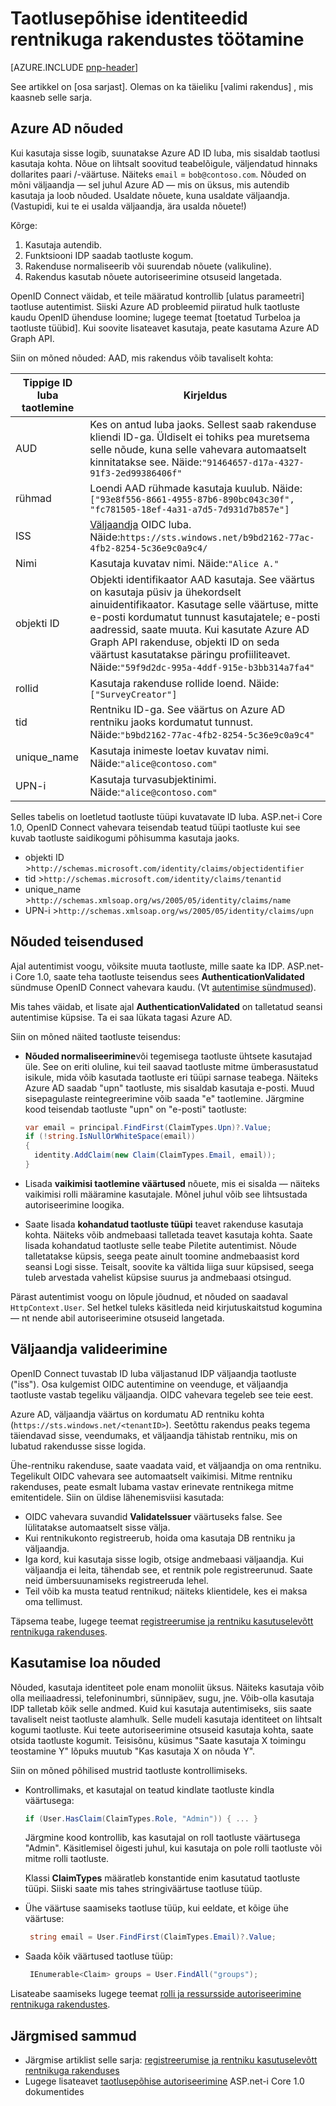 <properties
   pageTitle="Töötamine põhise taotluste identiteedid rentnikuga rakendustes | Microsoft Azure'i"
   description="Kuidas kasutada väidab väljaandja kinnitamine ja luba"
   services=""
   documentationCenter="na"
   authors="MikeWasson"
   manager="roshar"
   editor=""
   tags=""/>

<tags
   ms.service="guidance"
   ms.devlang="dotnet"
   ms.topic="article"
   ms.tgt_pltfrm="na"
   ms.workload="na"
   ms.date="05/23/2016"
   ms.author="mwasson"/>

# <a name="working-with-claims-based-identities-in-multitenant-applications"></a>Taotlusepõhise identiteedid rentnikuga rakendustes töötamine

[AZURE.INCLUDE [pnp-header](../../includes/guidance-pnp-header-include.md)]

See artikkel on [osa sarjast]. Olemas on ka täieliku [valimi rakendus] , mis kaasneb selle sarja.

## <a name="claims-in-azure-ad"></a>Azure AD nõuded

Kui kasutaja sisse logib, suunatakse Azure AD ID luba, mis sisaldab taotlusi kasutaja kohta. Nõue on lihtsalt soovitud teabelõigule, väljendatud hinnaks dollarites paari /-väärtuse. Näiteks `email` = `bob@contoso.com`.  Nõuded on mõni väljaandja &mdash; sel juhul Azure AD &mdash; mis on üksus, mis autendib kasutaja ja loob nõuded. Usaldate nõuete, kuna usaldate väljaandja. (Vastupidi, kui te ei usalda väljaandja, ära usalda nõuete!)

Kõrge:

1.  Kasutaja autendib.
2.  Funktsiooni IDP saadab taotluste kogum.
3.  Rakenduse normaliseerib või suurendab nõuete (valikuline).
4.  Rakendus kasutab nõuete autoriseerimine otsuseid langetada.

OpenID Connect väidab, et teile määratud kontrollib [ulatus parameetri] taotluse autentimist. Siiski Azure AD probleemid piiratud hulk taotluste kaudu OpenID ühenduse loomine; lugege teemat [toetatud Turbeloa ja taotluste tüübid]. Kui soovite lisateavet kasutaja, peate kasutama Azure AD Graph API.

Siin on mõned nõuded: AAD, mis rakendus võib tavaliselt kohta:

Tippige ID luba taotlemine |    Kirjeldus
-----------------------|--------------
AUD | Kes on antud luba jaoks. Sellest saab rakenduse kliendi ID-ga. Üldiselt ei tohiks pea muretsema selle nõude, kuna selle vahevara automaatselt kinnitatakse see. Näide:`"91464657-d17a-4327-91f3-2ed99386406f"`
rühmad   | Loendi AAD rühmade kasutaja kuulub. Näide:`["93e8f556-8661-4955-87b6-890bc043c30f", "fc781505-18ef-4a31-a7d5-7d931d7b857e"]`
ISS  | [Väljaandja] OIDC luba. Näide:`https://sts.windows.net/b9bd2162-77ac-4fb2-8254-5c36e9c0a9c4/`
Nimi    | Kasutaja kuvatav nimi. Näide:`"Alice A."`
objekti ID | Objekti identifikaator AAD kasutaja. See väärtus on kasutaja püsiv ja ühekordselt ainuidentifikaator. Kasutage selle väärtuse, mitte e-posti kordumatut tunnust kasutajatele; e-posti aadressid, saate muuta. Kui kasutate Azure AD Graph API rakenduse, objekti ID on seda väärtust kasutatakse päringu profiiliteavet. Näide:`"59f9d2dc-995a-4ddf-915e-b3bb314a7fa4"`
rollid   | Kasutaja rakenduse rollide loend. Näide:`["SurveyCreator"]`
tid | Rentniku ID-ga. See väärtus on Azure AD rentniku jaoks kordumatut tunnust. Näide:`"b9bd2162-77ac-4fb2-8254-5c36e9c0a9c4"`
unique_name | Kasutaja inimeste loetav kuvatav nimi. Näide:`"alice@contoso.com"`
UPN-i | Kasutaja turvasubjektinimi. Näide:`"alice@contoso.com"`

Selles tabelis on loetletud taotluste tüüpi kuvatavate ID luba. ASP.net-i Core 1.0, OpenID Connect vahevara teisendab teatud tüüpi taotluste kui see kuvab taotluste saidikogumi põhisumma kasutaja jaoks.

-   objekti ID >`http://schemas.microsoft.com/identity/claims/objectidentifier`
-   tid >`http://schemas.microsoft.com/identity/claims/tenantid`
-   unique_name >`http://schemas.xmlsoap.org/ws/2005/05/identity/claims/name`
-   UPN-i >`http://schemas.xmlsoap.org/ws/2005/05/identity/claims/upn`

## <a name="claims-transformations"></a>Nõuded teisendused

Ajal autentimist voogu, võiksite muuta taotluste, mille saate ka IDP. ASP.net-i Core 1.0, saate teha taotluste teisendus sees **AuthenticationValidated** sündmuse OpenID Connect vahevara kaudu. (Vt [autentimise sündmused]).

Mis tahes väidab, et lisate ajal **AuthenticationValidated** on talletatud seansi autentimise küpsise. Ta ei saa lükata tagasi Azure AD.

Siin on mõned näited taotluste teisendus:

-   **Nõuded normaliseerimine**või tegemisega taotluste ühtsete kasutajad üle. See on eriti oluline, kui teil saavad taotluste mitme ümberasustatud isikule, mida võib kasutada taotluste eri tüüpi sarnase teabega.
Näiteks Azure AD saadab "upn" taotluste, mis sisaldab kasutaja e-posti. Muud sisepagulaste reintegreerimine võib saada "e" taotlemine. Järgmine kood teisendab taotluste "upn" on "e-posti" taotluste:

    ```csharp
    var email = principal.FindFirst(ClaimTypes.Upn)?.Value;
    if (!string.IsNullOrWhiteSpace(email))
    {
      identity.AddClaim(new Claim(ClaimTypes.Email, email));
    }
    ```

- Lisada **vaikimisi taotlemine väärtused** nõuete, mis ei sisalda &mdash; näiteks vaikimisi rolli määramine kasutajale. Mõnel juhul võib see lihtsustada autoriseerimine loogika.
- Saate lisada **kohandatud taotluste tüüpi** teavet rakenduse kasutaja kohta. Näiteks võib andmebaasi talletada teavet kasutaja kohta. Saate lisada kohandatud taotluste selle teabe Piletite autentimist. Nõude talletatakse küpsis, seega peate ainult toomine andmebaasist kord seansi Logi sisse. Teisalt, soovite ka vältida liiga suur küpsised, seega tuleb arvestada vahelist küpsise suurus ja andmebaasi otsingud.   

Pärast autentimist voogu on lõpule jõudnud, et nõuded on saadaval `HttpContext.User`. Sel hetkel tuleks käsitleda neid kirjutuskaitstud kogumina &mdash; nt nende abil autoriseerimine otsuseid langetada.

## <a name="issuer-validation"></a>Väljaandja valideerimine
OpenID Connect tuvastab ID luba väljastanud IDP väljaandja taotluste ("iss"). Osa kulgemist OIDC autentimine on veenduge, et väljaandja taotluste vastab tegeliku väljaandja. OIDC vahevara tegeleb see teie eest.

Azure AD, väljaandja väärtus on kordumatu AD rentniku kohta (`https://sts.windows.net/<tenantID>`). Seetõttu rakendus peaks tegema täiendavad sisse, veendumaks, et väljaandja tähistab rentniku, mis on lubatud rakendusse sisse logida.

Ühe-rentniku rakenduse, saate vaadata vaid, et väljaandja on oma rentniku. Tegelikult OIDC vahevara see automaatselt vaikimisi. Mitme rentniku rakenduses, peate esmalt lubama vastav erinevate rentnikega mitme emitentidele. Siin on üldise lähenemisviisi kasutada:

-   OIDC vahevara suvandid **ValidateIssuer** väärtuseks false. See lülitatakse automaatselt sisse välja.
-   Kui rentnikukonto registreerub, hoida oma kasutaja DB rentniku ja väljaandja.
-   Iga kord, kui kasutaja sisse logib, otsige andmebaasi väljaandja. Kui väljaandja ei leita, tähendab see, et rentnik pole registreerunud. Saate neid ümbersuunamiseks registreeruda lehel.
-  Teil võib ka musta teatud rentnikud; näiteks klientidele, kes ei maksa oma tellimust.

Täpsema teabe, lugege teemat [registreerumise ja rentniku kasutuselevõtt rentnikuga rakenduses][signup].

## <a name="using-claims-for-authorization"></a>Kasutamise loa nõuded

Nõuded, kasutaja identiteet pole enam monoliit üksus. Näiteks kasutaja võib olla meiliaadressi, telefoninumbri, sünnipäev, sugu, jne. Võib-olla kasutaja IDP talletab kõik selle andmed. Kuid kui kasutaja autentimiseks, siis saate tavaliselt neist taotluste alamhulk. Selle mudeli kasutaja identiteet on lihtsalt kogumi taotluste. Kui teete autoriseerimine otsuseid kasutaja kohta, saate otsida taotluste kogumit. Teisisõnu, küsimus "Saate kasutaja X toimingu teostamine Y" lõpuks muutub "Kas kasutaja X on nõuda Y".

Siin on mõned põhilised mustrid taotluste kontrollimiseks.

-  Kontrollimaks, et kasutajal on teatud kindlate taotluste kindla väärtusega:

    ```csharp
    if (User.HasClaim(ClaimTypes.Role, "Admin")) { ... }
    ```
    Järgmine kood kontrollib, kas kasutajal on roll taotluste väärtusega "Admin". Käsitlemisel õigesti juhul, kui kasutaja on pole rolli taotluste või mitme rolli taotluste.

    Klassi **ClaimTypes** määratleb konstantide enim kasutatud taotluste tüüpi. Siiski saate mis tahes stringiväärtuse taotluse tüüp.

-   Ühe väärtuse saamiseks taotluse tüüp, kui eeldate, et kõige ühe väärtuse:
    ```csharp
     string email = User.FindFirst(ClaimTypes.Email)?.Value;
    ```
-   Saada kõik väärtused taotluse tüüp:

    ```csharp
     IEnumerable<Claim> groups = User.FindAll("groups");
    ```

Lisateabe saamiseks lugege teemat [rolli ja ressursside autoriseerimine rentnikuga rakendustes][authorization].

## <a name="next-steps"></a>Järgmised sammud

- Järgmise artiklist selle sarja: [registreerumise ja rentniku kasutuselevõtt rentnikuga rakenduses][signup]
- Lugege lisateavet [taotlusepõhise autoriseerimine] ASP.net-i Core 1.0 dokumentides

<!-- Links -->
[Sarja mittekuuluva]: guidance-multitenant-identity.md
[ulatuse parameeter.]: http://nat.sakimura.org/2012/01/26/scopes-and-claims-in-openid-connect/
[Toetatud Turbeloa ja alused]: ../active-directory/active-directory-token-and-claims.md
[väljaandja]: http://openid.net/specs/openid-connect-core-1_0.html#IDToken
[Autentimise sündmused]: guidance-multitenant-identity-authenticate.md#authentication-events
[signup]: guidance-multitenant-identity-signup.md
[Taotlusepõhise autoriseerimine]: https://docs.asp.net/en/latest/security/authorization/claims.html
[proovi taotluse]: https://github.com/Azure-Samples/guidance-identity-management-for-multitenant-apps
[authorization]: guidance-multitenant-identity-authorize.md
